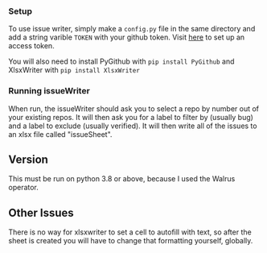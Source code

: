 ### Setup

To use issue writer, simply make a `config.py` file in the same directory and add a string varible `TOKEN` with your github token. Visit [here](https://docs.github.com/en/free-pro-team@latest/github/authenticating-to-github/creating-a-personal-access-token) to set up an access token. 

You will also need to install PyGithub with `pip install PyGithub` and XlsxWriter with `pip install XlsxWriter`

### Running issueWriter

When run, the issueWriter should ask you to select a repo by number out of your existing repos. It will then ask you for a label to filter by (usually bug) and a label to exclude (usually verified). It will then write all of the issues to an xlsx file called "issueSheet".

## Version

This must be run on python 3.8 or above, because I used the Walrus operator.

## Other Issues

There is no way for xlsxwriter to set a cell to autofill with text, so after the sheet is created you will have to change that formatting yourself, globally.